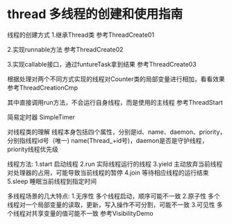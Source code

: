 # thread 多线程的创建和使用指南
线程的创建方式
 1.继承Thread类 参考ThreadCreate01

2.实现runnable方法 参考ThreadCreate02

3.实现callable接口，通过funtureTask拿到结果 参考ThreadCreate03

根据处理对两个不同方式实现的线程对Counter类的局部变量进行相加，看看效果 参考ThreadCreationCmp

其中直接调用run方法，不会运行自身线程，而是使用的主线程 参考ThreadStart

简易定时器 SimpleTimer


对线程类的理解
线程本身包括四个属性，分别是id、name、daemon、priority，分别指线程id号（唯一)
name(Thread_+id号)，daemon是否是守护线程，priority线程优先级

线程方法:
1.start 启动线程
2.run 实际线程运行的线程
3.yield 主动放弃当前线程对处理器的占用，可能导致当前线程的暂停
4.join 等待相应线程的运行结束
5.sleep 睡眠当前线程到指定时间



多线程场景的几大特点:
1.无序性 多个线程启动，顺序可能不一致
2.原子性 多个线程对一个局部变量的读取，更新，写入操作不可分割，可能不一致
3.可见性  多个线程对共享变量的值可能不一致 参考VisibilityDemo


